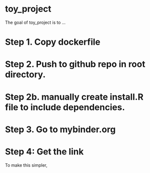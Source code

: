 # toy_project

The goal of toy_project is to ...


# Step 1. Copy dockerfile

# Step 2. Push to github repo in root directory.

# Step 2b. manually create install.R file to include dependencies.

# Step 3. Go to mybinder.org

# Step 4: Get the link

To make this simpler, 